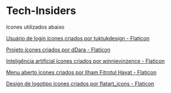 # Tech-Insiders
Icones utilizados abaixo


<a href="https://www.flaticon.com/br/icones-gratis/usuario-de-login" title="usuário de login ícones">Usuário de login ícones criados por tuktukdesign - Flaticon</a>

<a href="https://www.flaticon.com/br/icones-gratis/projeto" title="projeto ícones">Projeto ícones criados por dDara - Flaticon</a>

<a href="https://www.flaticon.com/br/icones-gratis/inteligencia-artificial" title="inteligência artificial ícones">Inteligência artificial ícones criados por winnievinzence - Flaticon</a>

<a href="https://www.flaticon.com/br/icones-gratis/menu-aberto" title="menu aberto ícones">Menu aberto ícones criados por Ilham Fitrotul Hayat - Flaticon</a>

<a href="https://www.flaticon.com/br/icones-gratis/design-de-logotipo" title="design de logotipo ícones">Design de logotipo ícones criados por flatart_icons - Flaticon</a>
